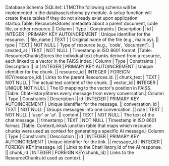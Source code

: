 Database Schema (SQLite): LTMCThe following schema will be implemented in the database/schema.py module. A setup function will create these tables if they do not already exist upon application startup.Table: ResourcesStores metadata about a parent document, code file, or other resource.|| Column | Type | Constraints | Description || id | INTEGER | PRIMARY KEY AUTOINCREMENT | Unique identifier for the resource. || file_name | TEXT |  | Original name of the file (e.g., main.py). || type | TEXT | NOT NULL | Type of resource (e.g., 'code', 'document'). || created_at | TEXT | NOT NULL | Timestamp in ISO 8601 format. |Table: ResourceChunksStores the individual text chunks derived from a resource, each linked to a vector in the FAISS index.| Column | Type | Constraints | Description || id | INTEGER | PRIMARY KEY AUTOINCREMENT | Unique identifier for the chunk. || resource_id | INTEGER | FOREIGN KEY(resource_id) | Links to the parent Resources.id. || chunk_text | TEXT | NOT NULL | The actual text content of the chunk. || vector_id | INTEGER | UNIQUE NOT NULL | The ID mapping to the vector's position in FAISS. |Table: ChatHistoryStores every message from every conversation.| Column | Type | Constraints | Description || id | INTEGER | PRIMARY KEY AUTOINCREMENT | Unique identifier for the message. || conversation_id | TEXT | NOT NULL | Groups messages into one conversation. || role | TEXT | NOT NULL | 'user' or 'ai'. || content | TEXT | NOT NULL | The text of the chat message. || timestamp | TEXT | NOT NULL | Timestamp in ISO 8601 format. |Table: ContextLinksA junction table that maps which resource chunks were used as context for generating a specific AI message.| Column | Type | Constraints | Description || id | INTEGER | PRIMARY KEY AUTOINCREMENT | Unique identifier for the link. || message_id | INTEGER | FOREIGN KEY(message_id) | Links to the ChatHistory.id of the AI response. || chunk_id | INTEGER | FOREIGN KEY(chunk_id) | Links to the ResourceChunks.id used as context. |
